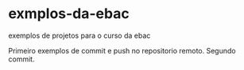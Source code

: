 # exmplos-da-ebac
exemplos de projetos para o curso da ebac 

Primeiro exemplos de commit e push no repositorio remoto.
Segundo commit.
